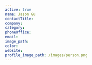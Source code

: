 ```yaml
---
active: true
name: Jason Gu
contactTitle:
company:
category:
phoneOffice:
email:
image_path:
color:
website:
profile_image_path: /images/person.png
---
```

